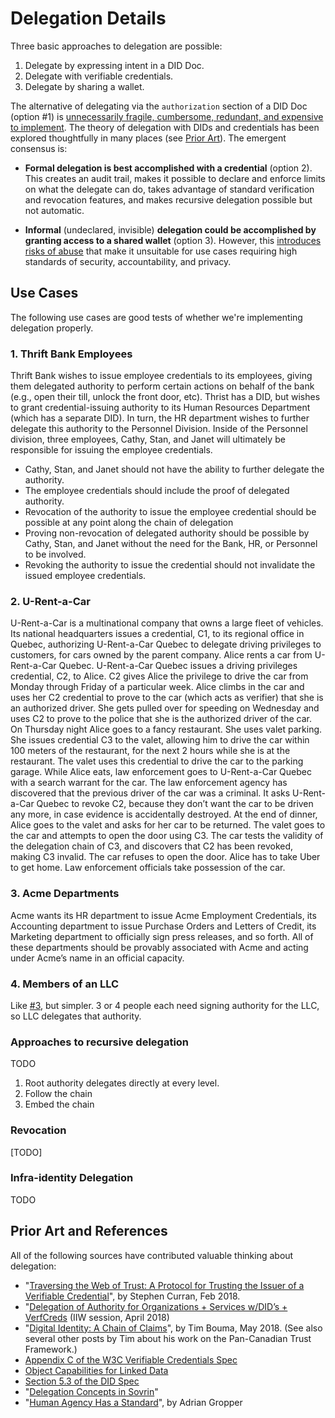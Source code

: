 # Delegation Details

Three basic approaches to delegation are possible:

1. Delegate by expressing intent in a DID Doc.
2. Delegate with verifiable credentials.
3. Delegate by sharing a wallet.

The alternative of delegating via the `authorization` section of a DID Doc
(option #1) is [unnecessarily fragile, cumbersome, redundant, and expensive to implement](
https://docs.google.com/presentation/d/1-nEPpomAhhm6HPZf9C1o-rEljSNNKj-i4NuXjIW8BLI/edit#slide=id.g572b6fbf26_0_69).
The theory of delegation with DIDs and credentials has been explored thoughtfully
in many places (see [Prior Art](#prior-art)). The emergent consensus is:

* __Formal delegation is best accomplished with a credential__ (option 2). This creates an audit
trail, makes it possible to declare and enforce limits on what the delegate can do,
takes advantage of standard verification and revocation features, and makes recursive
delegation possible but not automatic.

* __Informal__ (undeclared, invisible) __delegation could be accomplished
by granting access to a shared wallet__ (option 3). However, this [introduces risks of
abuse](https://docs.google.com/presentation/d/1-nEPpomAhhm6HPZf9C1o-rEljSNNKj-i4NuXjIW8BLI/edit#slide=id.g572b6fbf26_0_63)
that make it unsuitable for use cases requiring high standards of
security, accountability, and privacy.

## Use Cases

The following use cases are good tests of whether we're implementing delegation
properly.

### 1. Thrift Bank Employees

Thrift Bank wishes to issue employee credentials to its employees, giving them delegated
authority to perform certain actions on behalf of the bank (e.g., open their till, unlock
the front door, etc). Thrist has a DID, but wishes to grant credential-issuing authority
to its Human Resources Department (which has a separate DID). In turn, the HR department
wishes to further delegate this authority to the Personnel Division. Inside of the Personnel
division, three employees, Cathy, Stan, and Janet will ultimately be responsible for issuing
the employee credentials.

* Cathy, Stan, and Janet should not have the ability to further delegate the authority.
* The employee credentials should include the proof of delegated authority.
* Revocation of the authority to issue the employee credential should be possible at any point along the chain of delegation
* Proving non-revocation of delegated authority should be possible by Cathy, Stan, and Janet without the need for the Bank, HR, or Personnel to be involved.
* Revoking the authority to issue the credential should not invalidate the issued employee credentials.

### 2. U-Rent-a-Car

U-Rent-a-Car is a multinational company that owns a large fleet of vehicles.
Its national headquarters issues a credential, C1, to its regional office in Quebec, authorizing
U-Rent-a-Car Quebec to delegate driving privileges to customers, for cars owned by the parent
company. Alice rents a car from U-Rent-a-Car Quebec. U-Rent-a-Car Quebec issues a driving privileges
credential, C2, to Alice. C2 gives Alice the privilege to drive the car from Monday through Friday
of a particular week. Alice climbs in the car and uses her C2 credential to prove to the car (which
acts as verifier) that she is an authorized driver. She gets pulled over for speeding on Wednesday
and uses C2 to prove to the police that she is the authorized driver of the car. On Thursday night
Alice goes to a fancy restaurant. She uses valet parking. She issues credential C3 to the valet,
allowing him to drive the car within 100 meters of the restaurant, for the next 2 hours while she
is at the restaurant. The valet uses this credential to drive the car to the parking garage. While
Alice eats, law enforcement goes to U-Rent-a-Car Quebec with a search warrant for the car. The law
enforcement agency has discovered that the previous driver of the car was a criminal. It asks
U-Rent-a-Car Quebec to revoke C2, because they don’t want the car to be driven any more, in case
evidence is accidentally destroyed. At the end of dinner, Alice goes to the valet and asks for her
car to be returned. The valet goes to the car and attempts to open the door using C3. The car tests
the validity of the delegation chain of C3, and discovers that C2 has been revoked, making C3 invalid.
The car refuses to open the door. Alice has to take Uber to get home. Law enforcement officials take
possession of the car.

### 3. Acme Departments

Acme wants its HR department to issue Acme Employment Credentials, its Accounting department to issue
Purchase Orders and Letters of Credit, its Marketing department to officially sign press releases,
and so forth. All of these departments should be provably associated with Acme and acting under Acme’s
name in an official capacity.

### 4. Members of an LLC

Like [#3](3-acme-departments), but simpler. 3 or 4 people each need signing authority for the LLC,
so LLC delegates that authority.

### Approaches to recursive delegation
TODO
1. Root authority delegates directly at every level.
2. Follow the chain
3. Embed the chain

### Revocation
[TODO]

### Infra-identity Delegation
TODO

## Prior Art and References

All of the following sources have contributed valuable thinking about delegation:

* "[Traversing the Web of Trust: A Protocol for Trusting the Issuer of a Verifiable Credential](
https://docs.google.com/document/d/1nYq0iakgtyC21oUGWa5hLuJUoKeJFpURtGz6HcLIltY/edit)", by Stephen Curran, Feb 2018.
* "[Delegation of Authority for Organizations + Services w/DID’s + VerfCreds](https://iiw.idcommons.net/Delegation_of_Authority_for_Organizations_%2B_Services_w/DID%E2%80%99s_%2B_VerfCreds) (IIW session, April 2018)
* "[Digital Identity: A Chain of Claims](https://medium.com/@trbouma/digital-identity-a-chain-of-claims-70fee8519d3d)",
by Tim Bouma, May 2018. (See also several other posts by Tim about his work on the Pan-Canadian Trust
Framework.)
* [Appendix C of the W3C Verifiable Credentials Spec](https://w3c.github.io/vc-data-model/#subject-holder-relationships)
* [Object Capabilities for Linked Data](https://w3c-ccg.github.io/ocap-ld/)
* [Section 5.3 of the DID Spec](https://w3c-ccg.github.io/did-spec/#authorization-and-delegation)
* "[Delegation Concepts in Sovrin](https://docs.google.com/presentation/d/1-nEPpomAhhm6HPZf9C1o-rEljSNNKj-i4NuXjIW8BLI/edit)"
* "[Human Agency Has a Standard](https://docs.google.com/document/d/112GrR_i7HgstckRSiamlpu6scLV4dqroImFAjwDmFUI/edit)", by Adrian Gropper